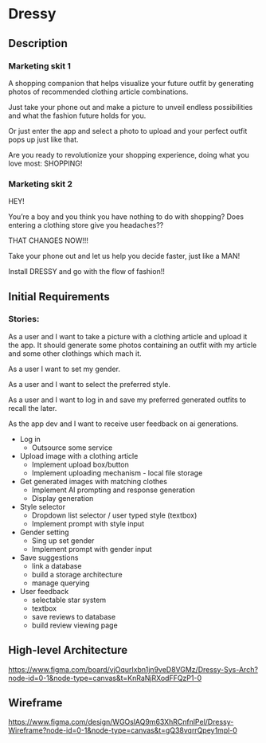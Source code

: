 # Dressy

## Description

### Marketing skit 1

A shopping companion that helps visualize your future outfit by generating photos of recommended clothing article combinations. 

Just take your phone out and make a picture to unveil endless possibilities and what the fashion future holds for you.

Or just enter the app and select a photo to upload and your perfect outfit pops up just like that. 

Are you ready to revolutionize your shopping experience, doing what you love most: SHOPPING!

### Marketing skit 2

HEY! 

You’re a boy and you think you have nothing to do with shopping? Does entering a clothing store give you headaches??

THAT CHANGES NOW!!!

Take your phone out and let us help you decide faster, just like a MAN!

Install DRESSY and go with the flow of fashion!!

## Initial Requirements

### Stories:

As a user and I want to take a picture with a clothing article and upload it the app. It should generate some photos containing an outfit with my article and some other clothings which mach it.

As a user I want to set my gender.

As a user and I want to select the preferred style. 

As a user and I want to log in and save my preferred generated outfits to recall the later. 

As the app dev and I want to receive user feedback on ai generations.

- Log in
    - Outsource some service
- Upload image with a clothing article
    - Implement upload box/button
    - Implement uploading mechanism - local file storage
- Get generated images with matching clothes
    - Implement AI prompting and response generation
    - Display generation
- Style selector
    - Dropdown list selector / user typed style (textbox)
    - Implement prompt with style input
- Gender setting
    - Sing up set gender
    - Implement prompt with gender input
- Save suggestions
    - link a database
    - build a storage architecture
    - manage querying
- User feedback
    - selectable star system
    - textbox
    - save reviews to database
    - build review viewing page


## High-level Architecture
https://www.figma.com/board/vjOqurIxbn1jn9veD8VGMz/Dressy-Sys-Arch?node-id=0-1&node-type=canvas&t=KnRaNjRXodFFQzP1-0

## Wireframe
https://www.figma.com/design/WGOslAQ9m63XhRCnfnlPel/Dressy-Wireframe?node-id=0-1&node-type=canvas&t=gQ38vqrrQpey1mpl-0